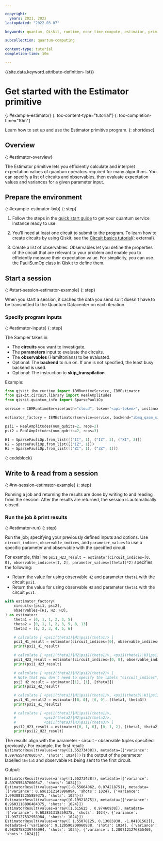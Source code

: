 ```yaml
---

copyright:
  years: 2021, 2022
lastupdated: "2022-03-07"

keywords: quantum, Qiskit, runtime, near time compute, estimator, primitive

subcollection: quantum-computing

content-type: tutorial
completion-time: 10m

---
```


{{site.data.keyword.attribute-definition-list}}


# Get started with the Estimator primitive
{: #example-estimator}
{: toc-content-type="tutorial"}
{: toc-completion-time="10m"}

Learn how to set up and use the Estimator primitive program.
{: shortdesc}

## Overview
{: #estimator-overview}

The Estimator primitive lets you efficiently calculate and interpret expectation values of quantum operators required for many algorithms. You can specify a list of circuits and observables, then evaluate expectation values and variances for a given parameter input.  


## Prepare the environment
{: #example-estimator-byb}
{: step}

1. Follow the steps in the [quick start guide](/docs/quantum-computing?topic=quantum-computing-quickstart) to get your quantum service instance ready to use.

2. You'll need at least one circuit to submit to the program. To learn how to create circuits by using Qiskit, see the [Circuit basics tutorial](https://qiskit.org/documentation/tutorials/circuits/01_circuit_basics.html){: external}.

3. Create a list of observables. Observables let you define the properties of the circuit that are relevant to your problem and enable you to efficiently measure their expectation value. For simplicity, you can use the [PauliSumOp class](https://qiskit.org/documentation/stubs/qiskit.opflow.primitive_ops.html#module-qiskit.opflow.primitive_ops) in Qiskit to define them.

## Start a session
{: #start-session-estimator-example}
{: step}

When you start a session, it caches the data you send so it doesn't have to be transmitted to the Quantum Datacenter on each iteration.

### Specify program inputs
{: #estimator-inputs}
{: step}

The Sampler takes in:
* The **circuits** you want to investigate.
* The **parameters** input to evaluate the circuits.
* The **observables** (Hamiltonians) to be evaluated.
* Optional: The **backend** to run on. If one is not specified, the least busy backend is used.
* Optional: The instruction to **skip_transpilation**.

Example:

```Python
from qiskit_ibm_runtime import IBMRuntimeService, IBMEstimator
from qiskit.circuit.library import RealAmplitudes
from qiskit.quantum_info import SparsePauliOp

service = IBMRuntimeService(auth="cloud", token="<api-token>", instance="<IBM Cloud CRN or Service Name>")

estimator_factory = IBMEstimator(service=service, backend="ibmq_qasm_simulator")

psi1 = RealAmplitudes(num_qubits=2, reps=2)
psi2 = RealAmplitudes(num_qubits=2, reps=3)

H1 = SparsePauliOp.from_list([("II", 1), ("IZ", 2), ("XI", 3)])
H2 = SparsePauliOp.from_list([("IZ", 1)])
H3 = SparsePauliOp.from_list([("ZI", 1), ("ZZ", 1)])
```
{: codeblock}

## Write to & read from a session
{: #rw-session-estimator-example}
{: step}

Running a job and returning the results are done by writing to and reading from the session. After the results are returned, the session is automatically closed.

### Run the job & print results
{: #estimator-run}
{: step}

Run the job; specifying your previously defined inputs and options.  Use `circuit_indices`, `observable_indices`, and `parameter_values` to use a specific parameter and observable with the specified circuit.

For example, this line `psi1_H23_result = estimator(circuit_indices=[0, 0], observable_indices=[1, 2], parameter_values=[theta1]*2)` specifies the following:

- Return the value for using observable `H2` and parameter `theta1` with the circuit `psi1`.
- Return the value for using observable `H3` and parameter `theta1` with the circuit `psi1`.


```Python
with estimator_factory(
    circuits=[psi1, psi2],
    observables=[H1, H2, H3],
) as estimator:
    theta1 = [0, 1, 1, 2, 3, 5]
    theta2 = [0, 1, 1, 2, 3, 5, 8, 13]
    theta3 = [1, 2, 3, 4, 5, 6]

    # calculate [ <psi1(theta1)|H1|psi1(theta1)> ]
    psi1_H1_result = estimator(circuit_indices=[0], observable_indices=[0], parameter_values=[theta1])
    print(psi1_H1_result)

    # calculate [ <psi1(theta1)|H2|psi1(theta1)>, <psi1(theta1)|H3|psi1(theta1)> ]
    psi1_H23_result = estimator(circuit_indices=[0, 0], observable_indices=[1, 2], parameter_values=[theta1]*2)
    print(psi1_H23_result)

    # calculate [ <psi2(theta2)|H2|psi2(theta2)> ]
    # Note that you don't need to specify the labels "circuit_indices", "observable_indices", or "parameter_values", as long as they are specified in that order.
    psi2_H2_result = estimator([1], [1], [theta2])
    print(psi2_H2_result)

    # calculate [ <psi1(theta1)|H1|psi1(theta1)>, <psi1(theta3)|H1|psi1(theta3)> ]
    psi1_H1_result2 = estimator([0, 0], [0, 0], [theta1, theta3])
    print(psi1_H1_result2)

    # calculate [ <psi1(theta1)|H1|psi1(theta1)>,
    #             <psi2(theta2)|H2|psi2(theta2)>,
    #             <psi1(theta3)|H3|psi1(theta3)> ]
    psi12_H23_result = estimator([0, 1, 0], [0, 1, 2], [theta1, theta2, theta3])
    print(psi12_H23_result)
```

The results align with the parameter - circuit - observable tuples specified previously.  For example, the first result: `EstimatorResult(values=array([1.55273438]), metadata=[{'variance': 8.897655487060547, 'shots': 1024}])` is the output of the parameter labelled `theta1` and observable `H1` being sent to the first circuit.

Output:
```text
EstimatorResult(values=array([1.55273438]), metadata=[{'variance': 8.897655487060547, 'shots': 1024}])
EstimatorResult(values=array([-0.55664062, 0.07421875]), metadata=[{'variance': 0.6901512145996094, 'shots': 1024}, {'variance': 1.9938812255859375, 'shots': 1024}])
EstimatorResult(values=array([0.19921875]), metadata=[{'variance': 0.9603118896484375, 'shots': 1024}])
EstimatorResult(values=array([1.515625 , 0.97460938]), metadata=[{'variance': 9.603851318359375, 'shots': 1024}, {'variance': 11.997127532958984, 'shots': 1024}])
EstimatorResult(values=array([ 1.55078125, 0.13085938, -1.04101562]), metadata=[{'variance': 9.120590209960938, 'shots': 1024}, {'variance': 0.9828758239746094, 'shots': 1024}, {'variance': 1.2807121276855469, 'shots': 1024}])
```
